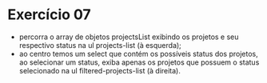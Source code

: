 # Exercício 07

- percorra o array de objetos projectsList exibindo os projetos e seu respectivo status na ul projects-list (à esquerda);
- ao centro temos um select que contém os possíveis status dos projetos, ao selecionar um status, exiba apenas os projetos que possuem o status selecionado na ul filtered-projects-list (à direita).
